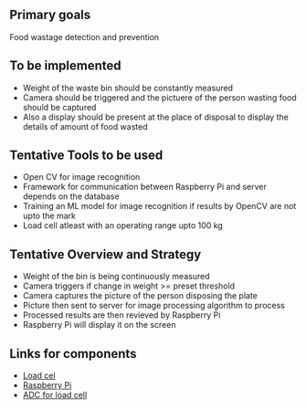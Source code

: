 ## Primary goals
Food wastage detection and prevention

## To be implemented
- Weight of the waste bin should be constantly measured
- Camera should be triggered and the pictuere of the person wasting food should be captured
- Also a display should be present at the place of disposal to display the details of amount of food wasted

## Tentative Tools to be used
- Open CV for image recognition
- Framework for communication between Raspberry Pi and server depends on the database
- Training an ML model for image recognition if results by OpenCV are not upto the mark
- Load cell atleast with an operating range upto 100 kg

## Tentative Overview and Strategy
- Weight of the bin is being continuously measured
- Camera triggers if change in weight >= preset threshold
- Camera captures the picture of the person disposing the plate
- Picture then sent to server for image processing algorithm to process
- Processed results are then revieved by Raspberry Pi
- Raspberry Pi will display it on the screen

## Links for components
- [Load cel](https://www.amazon.in/ELECTROPRIME-Platform-Electronic-Weighing-Sensor/dp/B07X662HXG/ref=sr_1_5?adgrpid=1321614586562520&hvadid=82601169781130&hvbmt=be&hvdev=c&hvlocphy=155069&hvnetw=s&hvqmt=e&hvtargid=kwd-82601797222286%3Aloc-90&hydadcr=24567_2159158&keywords=load+cell+100+kg&qid=1695056834&sr=8-5)
- [Raspberry Pi](https://robu.in/product/raspberry-pi-4-model-b-with-4-gb-ram/?src=raspberrypi)
- [ADC for load cell](https://robu.in/product/hx711-weighing-sensor-dual-channel-24-bit-precision-ad-weight-pressure-sensor/)
